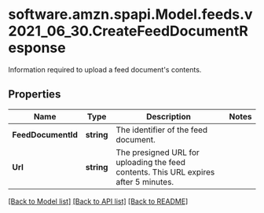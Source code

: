 # software.amzn.spapi.Model.feeds.v2021_06_30.CreateFeedDocumentResponse
Information required to upload a feed document's contents.

## Properties

Name | Type | Description | Notes
------------ | ------------- | ------------- | -------------
**FeedDocumentId** | **string** | The identifier of the feed document. | 
**Url** | **string** | The presigned URL for uploading the feed contents. This URL expires after 5 minutes. | 

[[Back to Model list]](../README.md#documentation-for-models) [[Back to API list]](../README.md#documentation-for-api-endpoints) [[Back to README]](../README.md)

